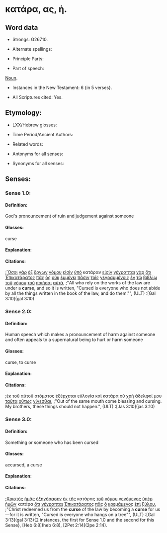 # κατάρα, ας, ἡ.

<!-- Status: S2=Needs2ndReview -->
<!-- Lexica used for edits: BDAG, FFM, LN, BN, A-S -->

## Word data

* Strongs: G26710.


* Alternate spellings:

* Principle Parts: 

* Part of speech: 

[Noun](http://ugg.readthedocs.io/en/latest/noun.html).

* Instances in the New Testament: 6 {in 5 verses}.

* All Scriptures cited: Yes.

## Etymology: 

* LXX/Hebrew glosses: 

* Time Period/Ancient Authors: 

* Related words: 

* Antonyms for all senses:

* Synonyms for all senses: 

## Senses:

### Sense 1.0:

#### Definition: 

God's pronouncement of ruin and judgement against someone  

#### Glosses:

curse

#### Explanation:

#### Citations:

;[Ὅσοι](../G37450/01.md) [γὰρ](../G10630/01.md) [ἐξ](../G15370/01.md) [ἔργων](../G20410/01.md) [νόμου](../G35510/01.md) [εἰσὶν](../G99999/01.md) [ὑπὸ](../G52590/01.md) κατάραν [εἰσίν](../G99999/01.md) [γέγραπται](../G11250/01.md) [γὰρ](../G10630/01.md) [ὅτι](../G37540/01.md) [Ἐπικατάρατος](../G19440/01.md) [πᾶς](../G39560/01.md) [ὃς](../G37390/01.md) [οὐκ](../G37560/01.md) [ἐμμένει](../G16960/01.md) [πᾶσιν](../G39560/01.md) [τοῖς](../G35880/01.md) [γεγραμμένοις](../G11250/01.md) [ἐν](../G17220/01.md) [τῷ](../G35880/01.md) [βιβλίῳ](../G09750/01.md) [τοῦ](../G35880/01.md) [νόμου](../G35510/01.md) [τοῦ](../G35880/01.md) [ποιῆσαι](../G41600/01.md) [αὐτά](../G08460/01.md), 
;"All who rely on the works of the law are under a **curse**, and so it is written, "Cursed is everyone who does not abide by all the things written in the book of the law, and do them."",  (ULT)
:[Gal 3:10](gal 3:10)

### Sense 2.0:

#### Definition: 

Human speech which makes a pronouncement of harm against someone and often appeals to a supernatural being to hurt or harm someone

#### Glosses:

curse, to curse

#### Explanation:

#### Citations:

;[ἐκ](../G15370/01.md) [τοῦ](../G35880/01.md) [αὐτοῦ](../G08460/01.md) [στόματος](../G47500/01.md) [ἐξέρχεται](../G18310/01.md) [εὐλογία](../G21290/01.md) [καὶ](../G25320/01.md) κατάρα [οὐ](../G37560/01.md) [χρή](../G55340/01.md) [ἀδελφοί](../G00800/01.md) [μου](../G14730/01.md) [ταῦτα](../G37780/01.md) [οὕτως](../G37790/01.md) [γίνεσθαι](../G10960/01.md), 
;"Out of the same mouth come blessing and cursing. My brothers, these things should not happen.",  (ULT)
:[Jas 3:10](jas 3:10)

### Sense 3.0:

#### Definition: 

Something or someone who has been cursed

#### Glosses:

accursed, a curse

#### Explanation:

#### Citations:

;[Χριστὸς](../G55470/01.md) [ἡμᾶς](../G14730/01.md) [ἐξηγόρασεν](../G18050/01.md) [ἐκ](../G15370/01.md) [τῆς](../G35880/01.md) κατάρας [τοῦ](../G35880/01.md) [νόμου](../G35510/01.md) [γενόμενος](../G10960/01.md) [ὑπὲρ](../G52280/01.md) [ἡμῶν](../G14730/01.md) κατάρα [ὅτι](../G37540/01.md) [γέγραπται](../G11250/01.md) [Ἐπικατάρατος](../G19440/01.md) [πᾶς](../G39560/01.md) [ὁ](../G35880/01.md) [κρεμάμενος](../G29100/01.md) [ἐπὶ](../G19090/01.md) [ξύλου](../G35860/01.md), 
;"Christ redeemed us from the **curse** of the law by becoming a **curse** for us—for it is written, "Cursed is everyone who hangs on a tree"",  (ULT)
:[Gal 3:13](gal 3:13){2 instances, the first for Sense 1.0 and the second for this Sense},  [Heb 6:8](heb 6:8),  [2Pet 2:14](2pe 2:14).
